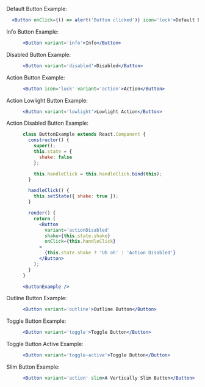 Default Button Example:

```jsx
  <Button onClick={() => alert('Button clicked')} icon='lock'>Default Button</Button>
```

Info Button Example:

```jsx
      <Button variant='info'>Info</Button>
```

Disabled Button Example:

```jsx
      <Button variant='disabled'>Disabled</Button>
```

Action Button Example:

```jsx
      <Button icon='lock' variant='action'>Action</Button>
```

Action Lowlight Button Example:

```jsx
      <Button variant='lowlight'>Lowlight Action</Button>
```

Action Disabled Button Example:

```jsx
      class ButtonExample extends React.Component {
        constructor() {
          super();
          this.state = {
            shake: false
          };

          this.handleClick = this.handleClick.bind(this);
        }

        handleClick() {
          this.setState({ shake: true });
        }

        render() {
          return (
            <Button
              variant='actionDisabled'
              shake={this.state.shake}
              onClick={this.handleClick}
            >
              {this.state.shake ? 'Uh oh' : 'Action Disabled'}
            </Button>
          );
        }
      }

      <ButtonExample />
```

Outline Button Example:

```jsx
      <Button variant='outline'>Outline Button</Button>
```

Toggle Button Example:

```jsx
      <Button variant='toggle'>Toggle Button</Button>
```

Toggle Button Active Example:

```jsx
      <Button variant='toggle-active'>Toggle Button</Button>
```

Slim Button Example:

```jsx
      <Button variant='action' slim>A Vertically Slim Button</Button>
```
